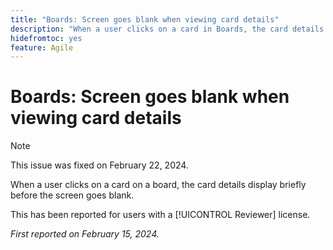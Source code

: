 ```yaml
---
title: "Boards: Screen goes blank when viewing card details"
description: "When a user clicks on a card in Boards, the card details display briefly before the screen goes blank."
hidefromtoc: yes
feature: Agile
---
```


# Boards: Screen goes blank when viewing card details

>[!NOTE]
>
>This issue was fixed on February 22, 2024.

When a user clicks on a card on a board, the card details display briefly before the screen goes blank.

This has been reported for users with a [!UICONTROL Reviewer] license.

_First reported on February 15, 2024._
